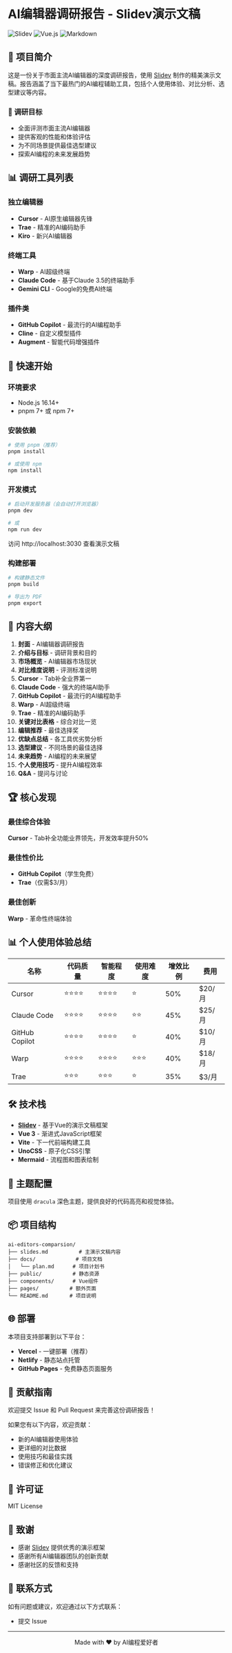 # AI编辑器调研报告 - Slidev演示文稿

![Slidev](https://img.shields.io/badge/Slidev-2DD4BF?style=for-the-badge&logo=slidev&logoColor=white)
![Vue.js](https://img.shields.io/badge/Vue.js-4FC08D?style=for-the-badge&logo=vue.js&logoColor=white)
![Markdown](https://img.shields.io/badge/Markdown-000000?style=for-the-badge&logo=markdown&logoColor=white)

## 📖 项目简介

这是一份关于市面主流AI编辑器的深度调研报告，使用 [Slidev](https://sli.dev) 制作的精美演示文稿。报告涵盖了当下最热门的AI编程辅助工具，包括个人使用体验、对比分析、选型建议等内容。

### 🎯 调研目标

- 全面评测市面主流AI编辑器
- 提供客观的性能和体验评估
- 为不同场景提供最佳选型建议
- 探索AI编程的未来发展趋势

## 📊 调研工具列表

### 独立编辑器
- **Cursor** - AI原生编辑器先锋
- **Trae** - 精准的AI编码助手
- **Kiro** - 新兴AI编辑器

### 终端工具
- **Warp** - AI超级终端
- **Claude Code** - 基于Claude 3.5的终端助手
- **Gemini CLI** - Google的免费AI终端

### 插件类
- **GitHub Copilot** - 最流行的AI编程助手
- **Cline** - 自定义模型插件
- **Augment** - 智能代码增强插件

## 🚀 快速开始

### 环境要求

- Node.js 16.14+ 
- pnpm 7+ 或 npm 7+

### 安装依赖

```bash
# 使用 pnpm（推荐）
pnpm install

# 或使用 npm
npm install
```

### 开发模式

```bash
# 启动开发服务器（会自动打开浏览器）
pnpm dev

# 或
npm run dev
```

访问 http://localhost:3030 查看演示文稿

### 构建部署

```bash
# 构建静态文件
pnpm build

# 导出为 PDF
pnpm export
```

## 📝 内容大纲

1. **封面** - AI编辑器调研报告
2. **介绍与目标** - 调研背景和目的
3. **市场概览** - AI编辑器市场现状
4. **对比维度说明** - 评测标准说明
5. **Cursor** - Tab补全业界第一
6. **Claude Code** - 强大的终端AI助手
7. **GitHub Copilot** - 最流行的AI编程助手
8. **Warp** - AI超级终端
9. **Trae** - 精准的AI编码助手
10. **关键对比表格** - 综合对比一览
11. **编辑推荐** - 最佳选择奖
12. **优缺点总结** - 各工具优劣势分析
13. **选型建议** - 不同场景的最佳选择
14. **未来趋势** - AI编程的未来展望
15. **个人使用技巧** - 提升AI编程效率
16. **Q&A** - 提问与讨论

## 🏆 核心发现

### 最佳综合体验
**Cursor** - Tab补全功能业界领先，开发效率提升50%

### 最佳性价比
- **GitHub Copilot**（学生免费）
- **Trae**（仅需$3/月）

### 最佳创新
**Warp** - 革命性终端体验

## 📊 个人使用体验总结

| 名称 | 代码质量 | 智能程度 | 使用难度 | 增效比例 | 费用 |
|------|---------|---------|---------|---------|------|
| Cursor | ⭐⭐⭐⭐ | ⭐⭐⭐⭐ | ⭐ | 50% | $20/月 |
| Claude Code | ⭐⭐⭐⭐ | ⭐⭐⭐⭐ | ⭐⭐ | 45% | $25/月 |
| GitHub Copilot | ⭐⭐⭐⭐ | ⭐⭐⭐⭐ | ⭐ | 40% | $10/月 |
| Warp | ⭐⭐⭐⭐ | ⭐⭐⭐⭐ | ⭐⭐⭐ | 40% | $18/月 |
| Trae | ⭐⭐⭐ | ⭐⭐⭐ | ⭐ | 35% | $3/月 |

## 🛠 技术栈

- **[Slidev](https://sli.dev)** - 基于Vue的演示文稿框架
- **Vue 3** - 渐进式JavaScript框架
- **Vite** - 下一代前端构建工具
- **UnoCSS** - 原子化CSS引擎
- **Mermaid** - 流程图和图表绘制

## 🎨 主题配置

项目使用 `dracula` 深色主题，提供良好的代码高亮和视觉体验。

## 📦 项目结构

```
ai-editors-comparsion/
├── slides.md          # 主演示文稿内容
├── docs/             # 项目文档
│   └── plan.md      # 项目计划书
├── public/          # 静态资源
├── components/      # Vue组件
├── pages/          # 额外页面
└── README.md       # 项目说明
```

## 🌐 部署

本项目支持部署到以下平台：

- **Vercel** - 一键部署（推荐）
- **Netlify** - 静态站点托管
- **GitHub Pages** - 免费静态页面服务

## 🤝 贡献指南

欢迎提交 Issue 和 Pull Request 来完善这份调研报告！

如果您有以下内容，欢迎贡献：
- 新的AI编辑器使用体验
- 更详细的对比数据
- 使用技巧和最佳实践
- 错误修正和优化建议

## 📄 许可证

MIT License

## 🙏 致谢

- 感谢 [Slidev](https://github.com/slidevjs/slidev) 提供优秀的演示框架
- 感谢所有AI编辑器团队的创新贡献
- 感谢社区的反馈和支持

## 📮 联系方式

如有问题或建议，欢迎通过以下方式联系：

- 提交 Issue

---

<p align="center">
  Made with ❤️ by AI编程爱好者
</p>

